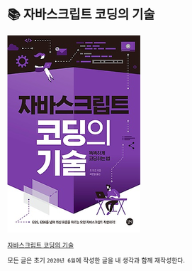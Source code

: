 # 📚 자바스크립트 코딩의 기술

![자바스크립트 코딩의 기술](./images/55cr66n551ot-2020-09-19-01-59-55.png)

[자바스크립트 코딩의 기술](http://www.yes24.com/Product/Goods/85019231?Acode=101)

모든 글은 초기 `2020년 6월`에 작성한 글을 내 생각과 함께 재작성한다.